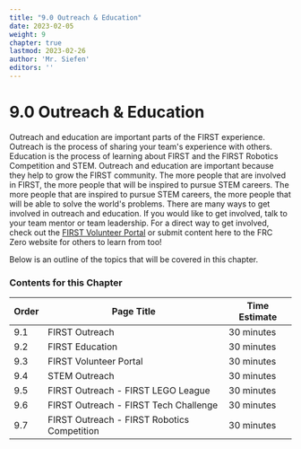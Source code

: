 ```yaml
---
title: "9.0 Outreach & Education"
date: 2023-02-05
weight: 9
chapter: true
lastmod: 2023-02-26
author: 'Mr. Siefen'
editors: ''
---
```


# 9.0 Outreach & Education

Outreach and education are important parts of the FIRST experience. Outreach is the process of sharing your team's experience with others. Education is the process of learning about FIRST and the FIRST Robotics Competition and STEM. Outreach and education are important because they help to grow the FIRST community. The more people that are involved in FIRST, the more people that will be inspired to pursue STEM careers. The more people that are inspired to pursue STEM careers, the more people that will be able to solve the world's problems. There are many ways to get involved in outreach and education. If you would like to get involved, talk to your team mentor or team leadership. For a direct way to get involved, check out the [FIRST Volunteer Portal](https://my.usfirst.org/volunteer/) or submit content here to the FRC Zero website for others to learn from too!

Below is an outline of the topics that will be covered in this chapter.

### Contents for this Chapter

| Order | Page Title | Time Estimate |
| --- | --- | --- |
| 9.1 | FIRST Outreach | 30 minutes |
| 9.2 | FIRST Education | 30 minutes |
| 9.3 | FIRST Volunteer Portal | 30 minutes |
| 9.4 | STEM Outreach | 30 minutes |
| 9.5 | FIRST Outreach - FIRST LEGO League | 30 minutes |
| 9.6 | FIRST Outreach - FIRST Tech Challenge | 30 minutes |
| 9.7 | FIRST Outreach - FIRST Robotics Competition | 30 minutes |
